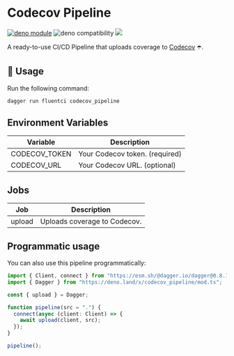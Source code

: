 # Codecov Pipeline

[![deno module](https://shield.deno.dev/x/codecov_pipeline)](https://deno.land/x/codecov_pipeline)
![deno compatibility](https://shield.deno.dev/deno/^1.34)
[![](https://img.shields.io/codecov/c/gh/fluent-ci-templates/codecov-pipeline)](https://codecov.io/gh/fluent-ci-templates/codecov-pipeline)


A ready-to-use CI/CD Pipeline that uploads coverage to [Codecov](https://about.codecov.io/) ☂️.


## 🚀 Usage

Run the following command:

```bash
dagger run fluentci codecov_pipeline
```

## Environment Variables

| Variable      | Description                    |
|---------------|--------------------------------|
| CODECOV_TOKEN | Your Codecov token. (required) |
| CODECOV_URL   | Your Codecov URL.  (optional)  |

## Jobs

| Job     | Description                      |
|---------|----------------------------------|
| upload  | Uploads coverage to Codecov.     |

## Programmatic usage

You can also use this pipeline programmatically:

```typescript
import { Client, connect } from "https://esm.sh/@dagger.io/dagger@0.8.1";
import { Dagger } from "https://deno.land/x/codecov_pipeline/mod.ts";

const { upload } = Dagger;

function pipeline(src = ".") {
  connect(async (client: Client) => {
    await upload(client, src);
  });
}

pipeline();

```
